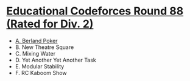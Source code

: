 # [Educational Codeforces Round 88 (Rated for Div. 2)](https://codeforces.com/contest/1359)

- [A. Berland Poker](https://github.com/wingkwong/competitive-programming/blob/master/codeforces/contests/1359/A.cpp)
- B. New Theatre Square
- C. Mixing Water
- D. Yet Another Yet Another Task
- E. Modular Stability
- F. RC Kaboom Show